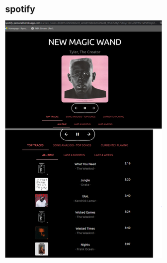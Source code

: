 # spotify

![Image of Now Playing](https://github.com/thapaking051/spotify/blob/master/image/nowplaying.PNG)
![Image of Top Tracks](https://github.com/thapaking051/spotify/blob/master/image/toptracks.PNG)
